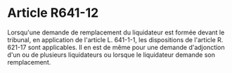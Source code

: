 # Article R641-12

Lorsqu'une demande de remplacement du liquidateur est formée devant le tribunal, en application de l'article L. 641-1-1, les dispositions de l'article R. 621-17 sont applicables. Il en est de même pour une demande d'adjonction d'un ou de plusieurs liquidateurs ou lorsque le liquidateur demande son remplacement.
